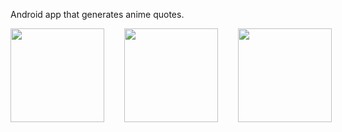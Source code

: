 Android app that generates anime quotes.
<div style="display: flex;gap: 2rem">
<img src="https://user-images.githubusercontent.com/75863595/209582701-d1de7247-69b5-4c53-9429-50d6aa0d8743.png" style="width: 150px"/>
<img src="https://user-images.githubusercontent.com/75863595/209582812-840c6299-cdb1-4b9a-b7ae-660770fbd3da.png" style="width: 150px"/>
<img src="https://github.com/Artemis-CtrlAltDel/Aniquotia/assets/75863595/217c8e3f-d4f8-4cb9-8a6d-0fbdaa4054b5" style="width: 150px"/>
</div>
